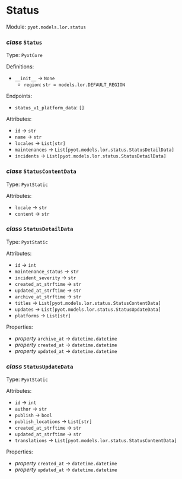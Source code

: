 # Status 

Module: `pyot.models.lor.status` 

### _class_ `Status`

Type: `PyotCore` 

Definitions: 
* `__init__` -> `None` 
  * `region`: `str = models.lor.DEFAULT_REGION` 

Endpoints: 
* `status_v1_platform_data`: `[]` 

Attributes: 
* `id` -> `str` 
* `name` -> `str` 
* `locales` -> `List[str]` 
* `maintenances` -> `List[pyot.models.lor.status.StatusDetailData]` 
* `incidents` -> `List[pyot.models.lor.status.StatusDetailData]` 


### _class_ `StatusContentData`

Type: `PyotStatic` 

Attributes: 
* `locale` -> `str` 
* `content` -> `str` 


### _class_ `StatusDetailData`

Type: `PyotStatic` 

Attributes: 
* `id` -> `int` 
* `maintenance_status` -> `str` 
* `incident_severity` -> `str` 
* `created_at_strftime` -> `str` 
* `updated_at_strftime` -> `str` 
* `archive_at_strftime` -> `str` 
* `titles` -> `List[pyot.models.lor.status.StatusContentData]` 
* `updates` -> `List[pyot.models.lor.status.StatusUpdateData]` 
* `platforms` -> `List[str]` 

Properties: 
* _property_ `archive_at` -> `datetime.datetime` 
* _property_ `created_at` -> `datetime.datetime` 
* _property_ `updated_at` -> `datetime.datetime` 


### _class_ `StatusUpdateData`

Type: `PyotStatic` 

Attributes: 
* `id` -> `int` 
* `author` -> `str` 
* `publish` -> `bool` 
* `publish_locations` -> `List[str]` 
* `created_at_strftime` -> `str` 
* `updated_at_strftime` -> `str` 
* `translations` -> `List[pyot.models.lor.status.StatusContentData]` 

Properties: 
* _property_ `created_at` -> `datetime.datetime` 
* _property_ `updated_at` -> `datetime.datetime` 


